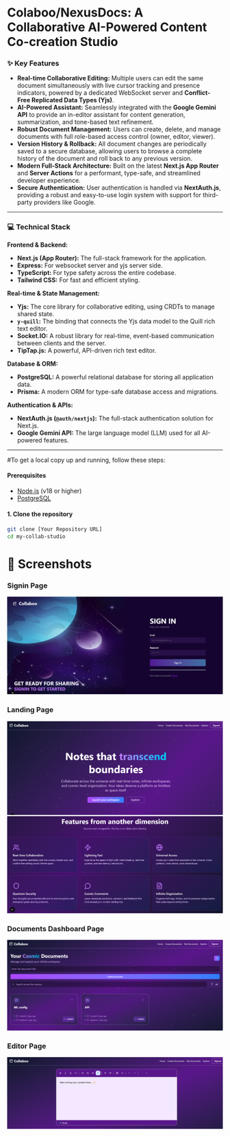 # Colaboo/NexusDocs: A Collaborative AI-Powered Content Co-creation Studio


### ✨ Key Features

* **Real-time Collaborative Editing:** Multiple users can edit the same document simultaneously with live cursor tracking and presence indicators, powered by a dedicated WebSocket server and **Conflict-Free Replicated Data Types (Yjs)**.
* **AI-Powered Assistant:** Seamlessly integrated with the **Google Gemini API** to provide an in-editor assistant for content generation, summarization, and tone-based text refinement.
* **Robust Document Management:** Users can create, delete, and manage documents with full role-based access control (owner, editor, viewer).
* **Version History & Rollback:** All document changes are periodically saved to a secure database, allowing users to browse a complete history of the document and roll back to any previous version.
* **Modern Full-Stack Architecture:** Built on the latest **Next.js App Router** and **Server Actions** for a performant, type-safe, and streamlined developer experience.
* **Secure Authentication:** User authentication is handled via **NextAuth.js**, providing a robust and easy-to-use login system with support for third-party providers like Google.

---

### 💻 Technical Stack

**Frontend & Backend:**
* **Next.js (App Router):** The full-stack framework for the application.
* **Express:** For websocket server and yjs server side.
* **TypeScript:** For type safety across the entire codebase.
* **Tailwind CSS:** For fast and efficient styling.

**Real-time & State Management:**
* **Yjs:** The core library for collaborative editing, using CRDTs to manage shared state.
* **`y-quill`:** The binding that connects the Yjs data model to the Quill rich text editor.
* **Socket.IO:** A robust library for real-time, event-based communication between clients and the server.
* **TipTap.js:** A powerful, API-driven rich text editor.

**Database & ORM:**
* **PostgreSQL:** A powerful relational database for storing all application data.
* **Prisma:** A modern ORM for type-safe database access and migrations.

**Authentication & APIs:**
* **NextAuth.js (`@auth/nextjs`):** The full-stack authentication solution for Next.js.
* **Google Gemini API:** The large language model (LLM) used for all AI-powered features.

---



#To get a local copy up and running, follow these steps:

#### Prerequisites
* [Node.js](https://nodejs.org/) (v18 or higher)
* [PostgreSQL](https://www.postgresql.org/)

#### 1. Clone the repository
```bash
git clone [Your Repository URL]
cd my-collab-studio
```
# 📸 Screenshots

### Signin Page
![Signin Page](SC/Signin.png)

### Landing Page
![Landing Page](SC/Landing.png)
![Landing Page](SC/Landing2.png)

### Documents Dashboard Page
![Documents Dashboard Page](SC/DocumentDash.png)

### Editor Page
![Editor Page](SC/Editor.png)
